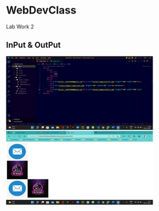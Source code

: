 # WebDevClass
Lab Work 2

## InPut & OutPut

<img src = "Lab2/1.JPG" height="200" width = "400"> <img src = "Lab2/2.JPG" height="200" width = "400">
